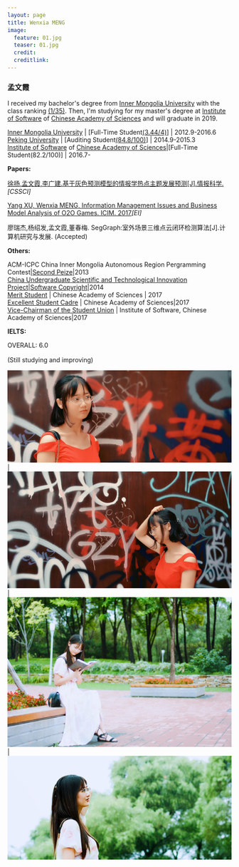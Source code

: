 ```yaml
---
layout: page
title: Wenxia MENG
image:
  feature: 01.jpg
  teaser: 01.jpg
  credit:
  creditlink:
---
```


### 孟文霞


I received my bachelor's degree from [Inner Mongolia University](http://www.imu.edu.cn/) with the  class ranking [(1/35)](/assets/img/rank.jpg). Then, I'm studying for my master's degree at [Institute of Software](http://english.is.cas.cn/) of [Chinese Academy of Sciences](http://english.cas.cn/) and will graduate in 2019. 



[Inner Mongolia University](http://www.imu.edu.cn/)   | [Full-Time Student[(3.44/4)](/assets/img/04.jpg)]    | 2012.9-2016.6    
[Peking University](http://www.pku.edu.cn/)           | [Auditing Student[(84.8/100)](/assets/img/03.jpg)]    |  2014.9-2015.3    
[Institute of Software](http://www.iscas.ac.cn/) of [Chinese Academy of Sciences](http://www.cas.cn/)|[Full-Time Student(82.2/100)]       |   2016.7-     


    
**Papers:**    

[徐扬,孟文霞,李广建.基于灰色预测模型的情报学热点主题发展预测[J].情报科学.](http://kns.cnki.net/KCMS/detail/detail.aspx?dbcode=CJFQ&dbname=CJFDLAST2016&filename=QBKX201607001&uid=WEEvREcwSlJHSldRa1FhcTdWZDluYU9WNDIyRUs0N1NzNVZBd3FXQTdIZz0=$9A4hF_YAuvQ5obgVAqNKPCYcEjKensW4ggI8Fm4gTkoUKaID8j8gFw!!&v=MDk3OTdZUjhlWDFMdXhZUzdEaDFUM3FUcldNMUZyQ1VSTDJmYnVWdkZDdmxVNzdOTkMvQWRyRzRIOWZNcUk5Rlo=)*[CSSCI]*     

[Yang XU, Wenxia MENG, Information Management Issues and Business Model Analysis of O2O Games. ICIM. 2017](/assets/img/ICIM2017.pdf)*[EI]*      

廖瑞杰,杨绍发,孟文霞,董春梅. SegGraph:室外场景三维点云闭环检测算法[J].计算机研究与发展. (Accepted)      

    
**Others:**    

ACM-ICPC China Inner Mongolia Autonomous Region Pergramming Contest|[Second Peize](/assets/img/ACM-ICPC.jpg)|2013      
[China Undergraduate Scientific and Technological Innovation Project](/assets/img/G1.jpg)|[Software Copyright](/assets/img/G3.jpg)|2014     
[Merit Student](/assets/img/S1.jpg) | Chinese Academy of Sciences | 2017      
[Excellent Student Cadre](/assets/img/S1.jpg) | Chinese Academy of Sciences|2017      
[Vice-Chairman of the Student Union](https://mp.weixin.qq.com/s/39xQMbd5tIienFR-MmxAqA) | Institute of Software, Chinese Academy of Sciences|2017     



**IELTS:**    
         
OVERALL: 6.0      

(Still studying and improving)
　　　　    

    
    
    
![1](/assets/img/01.jpg) | ![1](/assets/img/2.jpg)|![1](/assets/img/3.jpg) | ![1](/assets/img/4.jpg)
